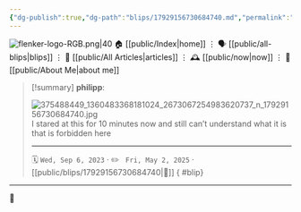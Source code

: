 ```yaml
---
{"dg-publish":true,"dg-path":"blips/17929156730684740.md","permalink":"/blips/17929156730684740/","title":"philipp on instagram @ 2023-09-06"}
---
```



<div class="transclusion internal-embed is-loaded"><div class="markdown-embed">




![flenker-logo-RGB.png|40](/img/user/attachments/flenker-logo-RGB.png)
🏠 [[public/Index\|home]]  ⋮ 🗣️ [[public/all-blips\|blips]] ⋮  📝 [[public/All Articles\|articles]]  ⋮ 🕰️ [[public/now\|now]] ⋮ 🪪 [[public/About Me\|about me]]


</div></div>


> [!summary] **philipp**:
>
> ![375488449_1360483368181024_2673067254983620737_n_17929156730684740.jpg](/img/user/attachments/375488449_1360483368181024_2673067254983620737_n_17929156730684740.jpg)
> I stared at this for 10 minutes now and still can’t understand what it is that is forbidden here
> - - -
>
> 🗓️ <code>Wed, Sep 6, 2023</code>  · ✏️ <code> Fri, May 2, 2025</code>  · [[public/blips/17929156730684740\|🔗]]
{ #blip}


- - -

 👾
